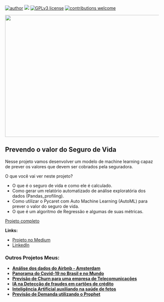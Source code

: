[![author](https://img.shields.io/badge/author-JessicaCunha-red.svg)](https://www.linkedin.com/in/j%C3%A9ssica-cunha/) [![](https://img.shields.io/badge/python-3.9+-blue.svg)](https://www.python.org/downloads/release/python-365/) [![GPLv3 license](https://img.shields.io/badge/License-GPLv3-blue.svg)](http://perso.crans.org/besson/LICENSE.html) [![contributions welcome](https://img.shields.io/badge/contributions-welcome-brightgreen.svg?style=flat)](https://github.com/cunhajessica/Data_Science)

<p align="center">
  <img src="https://t3.ftcdn.net/jpg/04/73/19/12/240_F_473191265_IAQt7kkGw3TLkQjtzsiAfEnMlQhXubGU.jpg" height=400px 
width=700px >
</p>



## Prevendo o valor do Seguro de Vida

Nesse projeto vamos desenvolver um modelo de machine learning capaz de prever os valores que devem ser cobrados pela seguradora.

O que você vai ver neste projeto?
* O que é o seguro de vida e como ele é calculado.
* Como gerar um relatório automatizado de análise exploratória dos dados (Pandas_profiling).
* Como utilizar o Pycaret com Auto Machine Learning (AutoML) para prever o valor do seguro de vida.
* O que é um algoritmo de Regressão e algumas de suas métricas.


[Projeto completo](https://github.com/cunhajessica/Previsao_Seguro_de_Vida/blob/main/Prevendo_o_valor_do_Seguro_de_Vida_com_PyCaret.ipynb)

**Links:**

* [Projeto no Medium](https://medium.com/@jessicacunha.jsc/prevendo-o-valor-do-seguro-de-vida-a2a48a73bb52)
* [LinkedIn](https://www.linkedin.com/in/j%C3%A9ssica-cunha/)




### Outros Projetos Meus:

* **[Análise dos dados do Airbnb - Amsterdam](https://github.com/cunhajessica/Analise_Airbnb_Amsterdam)**
* **[Panorama do Covid-19 no Brasil e no Mundo](http://bitly.ws/oBUC)**
* **[Previsão de Churn para uma empresa de Telecomunicações](http://bitly.ws/sIyx)**
* **[IA na Detecção de fraudes em cartões de crédito](http://bitly.ws/rLY5)**
* **[Inteligência Artificial auxiliando na saúde de fetos](https://github.com/cunhajessica/Inteligencia_Antificial_na_saude_de_fetos/blob/main/README.md)**
* **[Previsão de Demanda utilizando o Prophet](https://github.com/cunhajessica/Times_Series_Forecasting_Prophet/blob/main/README.md)**


